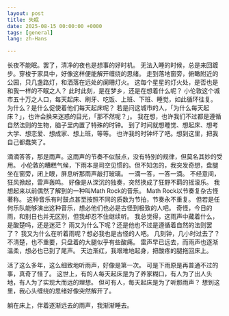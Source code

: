 ```yaml
---
layout: post
title: 失眠
date: 2025-08-15 00:00:00 +0000
tags: [general]
lang: zh-Hans

---
```

<div class="cn-prose">
<p>
长夜不能眠。罢了，清净的夜也是想事的好时机。
无法入睡的时候，总是来回踱步。穿梭于家具中，好像这样便能解开缠绕的思绪。
走到落地窗旁，俯瞰附近的公园，只几盏路灯，和洒落在远处的阑珊灯火。
这每个星星的灯火处，是否也是和我一样的不眠之人？
此时此刻，是在梦乡，还是在想着什么呢？
小伦敦这个城市五十万之人口，每天起床、刷牙、吃饭、上班、下班、睡觉，如此循环往复。
为什么？是什么促使着他们每天起床呢？
若是问这城市的人，「为什么每天起床？」，也许会换来迷惑的目光，「那不然呢？」。
我在想，也许我们不过都是遵循自然法则的生物，脑子里内置了特殊的时钟。
到了时间就想睡觉、想起床、想考大学、想恋爱、想成家、想上班，等等。
也许我的时钟坏了吧。想到这里，把我自己都蠢笑了。
</p>
<p>
滴滴答答，那是雨声。这雨声的节奏不似鼓点，没有特别的规律，但莫名其妙的受用。
小伦敦的糟糕气候，下雨本是司空见惯的。但不知怎的，我突发奇想，盘腿坐在窗旁，闭上眼，屏息听那雨声敲打玻璃。
一滴一答，一答一滴。
不经意间，狂风掀起，雷声轰鸣。
好像是从深沉的独奏，突然换成了狂野不羁的摇滚乐。
我想起来以前偶然了解到的一种叫Math Rock的音乐。
Math Rock以节奏复杂古怪著称。
这种音乐有时鼓点甚至按照不同的质数为节拍，节奏永不重复。
但若是任何乐队能够演出这种音乐，想必他们也必是古怪到极致的人吧。
奇怪，今日的雨，和别日也并无区别，但我却忍不住继续听。
我总觉得，这雨声中藏着什么，是酸楚吗，还是迷茫？
雨又为什么下呢？还是他也不过是遵循着自然的法则罢了？
我又为什么在听着雨呢？想必我也是古怪的人吧。
几刻钟，几小时过去了？不清楚，也不重要，只盘着的大腿似乎有些酸痛。
雷声早已远去，而雨声也逐渐温柔，想必也已到了尾声。
天边渐红，我艰难地起身，把酸疼的腿拖回床上。
</p>
<p>
活了这么多年，这么细致地听雨声，好像是第一次。
可是下雨原是再普通不过的事，真奇了怪了。
这世上，有的人每天起床是为了养家糊口，有人为了出人头地，有人为了实现大而远的理想。
但可有人，每天起床是为了听那雨声？
想到这里，我心头缠绕的思绪好像突然解开了。
</p>

<p>
躺在床上，伴着逐渐远去的雨声，我渐渐睡去。
</p>
</div>
